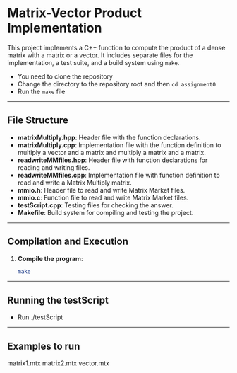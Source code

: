# Matrix-Vector Product Implementation

This project implements a C++ function to compute the product of a dense matrix with a matrix or a vector. It includes separate files for the implementation, a test suite, and a build system using `make`. 
- You need to clone the repository
- Change the directory to the repository root and then `cd assignment0`
- Run the `make` file

---

## File Structure

- **matrixMultiply.hpp**: Header file with the function declarations.
- **matrixMultiply.cpp**: Implementation file with the function definition to multiply a vector and a matrix and multiply a matrix and a matrix.
- **readwriteMMfiles.hpp**: Header file with function declarations for reading and writing files.
- **readwriteMMfiles.cpp**: Implementation file with function definition to read and write a Matrix Multiply matrix.
- **mmio.h**: Header file to read and write Matrix Market files.
- **mmio.c**: Function file to read and write Matrix Market files.
- **testScript.cpp**: Testing files for checking the answer.
- **Makefile**: Build system for compiling and testing the project.

---

## Compilation and Execution

1. **Compile the program**:
   ```bash
   make

---

## Running the testScript

- Run ./testScript

---

## Examples to run

matrix1.mtx matrix2.mtx vector.mtx

